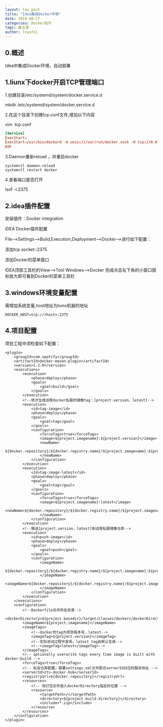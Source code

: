 ```yaml
---
layout: lay_post
title: "Idea集成Docker环境"
date: 2019-08-27
categories: Docker指令
tags: 备忘录
author: lvyafei
---
```


## 0.概述

Idea中集成Docker环境，自动部署

<!-- more -->

## 1.liunx下docker开启TCP管理端口

1.创建目录/etc/systemd/system/docker.service.d

mkdir /etc/systemd/system/docker.service.d

2.在这个目录下创建tcp.conf文件,增加以下内容 

vim  tcp.conf

```conf
[Service] 
ExecStart= 
ExecStart=/usr/bin/dockerd -H unix:///var/run/docker.sock -H tcp://0.0.0.0:2375 
EOF
```

3.Daemon重新reload ，并重启docker

```shell
systemctl daemon-reload
systemctl restart docker
```
4.查看端口是否打开

lsof -i:2375

## 2.idea插件配置

安装插件：Docker integration

IDEA Docker插件配置 

File–>Settings–>Build,Execution,Deployment–>Docker–>进行如下配置：

添加tcp socket:<ip>:2375

添加Docker的菜单窗口 

IDEA顶部工具栏的View–>Tool Windows–>Docker 完成点击左下角的小窗口图标放大即可看到Docker的菜单工具栏

## 3.windows环境变量配置

需增加系统变量,host地址为liunx机器的地址

```
DOCKER_HOST=tcp://<host>:2375
```

## 4.项目配置

项目工程中须检查如下配置：

```
<plugin>
    <groupId>com.spotify</groupId>
    <artifactId>docker-maven-plugin</artifactId>
    <version>1.2.0</version>
    <executions>
	    <execution>
	        <phase>deploy</phase>
	        <goals>
	            <goal>build</goal>
	        </goals>
	    </execution>
	    <!--依次生成远程docker私服的镜像tag：[project.version、latest]-->
	    <execution>
	        <id>tag-image</id>
	        <phase>deploy</phase>
	        <goals>
	            <goal>tag</goal>
	        </goals>
	        <configuration>
	            <forceTags>true</forceTags>
	            <image>${project.imagename}:${project.version}</image>
	            <newName>
	                ${docker.repository}/${docker.registry.name}/${project.imagename}:${project.version}
	            </newName>
	        </configuration>
	    </execution>
	    <execution>
	        <id>tag-image-latest</id>
	        <phase>deploy</phase>
	        <goals>
	            <goal>tag</goal>
	        </goals>
	        <configuration>
	            <forceTags>true</forceTags>
	            <image>${project.imagename}:latest</image>
	            <newName>${docker.repository}/${docker.registry.name}/${project.imagename}:latest
	            </newName>
	        </configuration>
	    </execution>
	    <!--推送[project.version、latest]到远程私服镜像仓库-->
	    <execution>
	        <id>push-image</id>
	        <phase>deploy</phase>
	        <goals>
	            <goal>push</goal>
	        </goals>
	        <configuration>
	            <imageName>
	                ${docker.repository}/${docker.registry.name}/${project.imagename}:${project.version}
	            </imageName>
	            <imageName>${docker.repository}/${docker.registry.name}/${project.imagename}:latest
	            </imageName>
	        </configuration>
	    </execution>
	</executions>
	<configuration>
	    <!--Dockerfile文件所在目录-->
	    <dockerDirectory>${project.basedir}/target/classes/docker</dockerDirectory>
	    <imageName>${project.imagename}</imageName>
	    <imageTags>
	        <!--docker的tag为项目版本号、latest-->
	        <imageTag>${project.version}</imageTag>
	        <!--实际测试过程中发现，latest tag会默认生成-->
	        <!--<imageTag>latest</imageTag>-->
	    </imageTags>
	    <!-- optionally overwrite tags every time image is built with docker:build -->
	    <forceTags>true</forceTags>
	    <!-- 私有仓库配置，需要settings.xml文件配合serverId对应的服务地址 -->
	    <serverId>zts-docker-hub</serverId>
	    <registryUrl>${docker.repository}</registryUrl>
	    <resources>
	        <!-- 将打包文件放入dockerDirectory指定的位置 -->
	        <resource>
	            <targetPath>/</targetPath>
	            <directory>${project.build.directory}</directory>
	            <include>*.zip</include>
	        </resource>
	    </resources>
	</configuration>
</plugin>
```